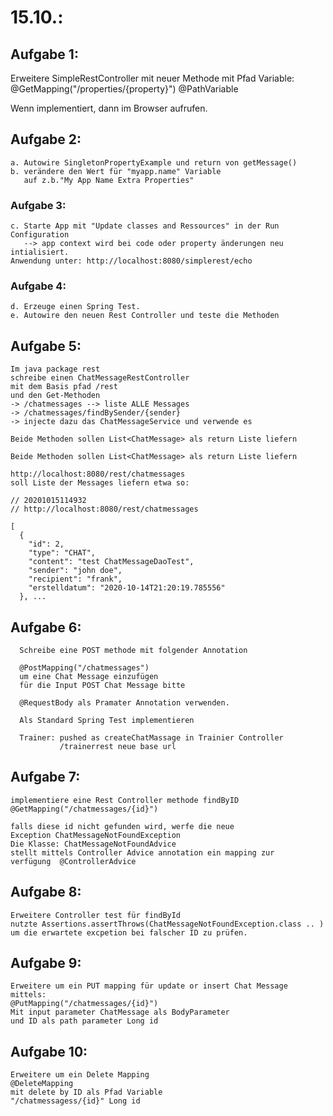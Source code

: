 
# 15.10.: 
## Aufgabe 1:
  Erweitere SimpleRestController 
  mit neuer Methode mit Pfad Variable: 
    @GetMapping("/properties/{property}")
    @PathVariable
 
  Wenn implementiert, dann im Browser aufrufen.
  
## Aufgabe 2:
    a. Autowire SingletonPropertyExample und return von getMessage()
    b. verändere den Wert für "myapp.name" Variable
       auf z.b."My App Name Extra Properties"     

### Aufgabe 3:
    c. Starte App mit "Update classes and Ressources" in der Run Configuration
       --> app context wird bei code oder property änderungen neu intialisiert.
    Anwendung unter: http://localhost:8080/simplerest/echo
    
### Aufgabe 4:
    d. Erzeuge einen Spring Test.
    e. Autowire den neuen Rest Controller und teste die Methoden
    
## Aufgabe 5:
    Im java package rest
    schreibe einen ChatMessageRestController
    mit dem Basis pfad /rest
    und den Get-Methoden
    -> /chatmessages --> liste ALLE Messages
    -> /chatmessages/findBySender/{sender}
    -> injecte dazu das ChatMessageService und verwende es
    
    Beide Methoden sollen List<ChatMessage> als return Liste liefern

    Beide Methoden sollen List<ChatMessage> als return Liste liefern

    http://localhost:8080/rest/chatmessages 
    soll Liste der Messages liefern etwa so:
    
    // 20201015114932
    // http://localhost:8080/rest/chatmessages
    
    [
      {
        "id": 2,
        "type": "CHAT",
        "content": "test ChatMessageDaoTest",
        "sender": "john doe",
        "recipient": "frank",
        "erstelldatum": "2020-10-14T21:20:19.785556"
      }, ...

## Aufgabe 6:
      Schreibe eine POST methode mit folgender Annotation
      
      @PostMapping("/chatmessages")
      um eine Chat Message einzufügen
      für die Input POST Chat Message bitte 
      
      @RequestBody als Pramater Annotation verwenden.
      
      Als Standard Spring Test implementieren
      
      Trainer: pushed as createChatMassage in Trainier Controller
               /trainerrest neue base url 
               
## Aufgabe 7:
    implementiere eine Rest Controller methode findByID
    @GetMapping("/chatmessages/{id}") 
    
    falls diese id nicht gefunden wird, werfe die neue 
    Exception ChatMessageNotFoundException
    Die Klasse: ChatMessageNotFoundAdvice
    stellt mittels Controller Advice annotation ein mapping zur
    verfügung  @ControllerAdvice
    
## Aufgabe 8:
    Erweitere Controller test für findById
    nutzte Assertions.assertThrows(ChatMessageNotFoundException.class .. )
    um die erwartete excpetion bei falscher ID zu prüfen.
    
## Aufgabe 9:
    Erweitere um ein PUT mapping für update or insert Chat Message
    mittels: 
    @PutMapping("/chatmessages/{id}")
    Mit input parameter ChatMessage als BodyParameter 
    und ID als path parameter Long id 
    
## Aufgabe 10:
    Erweitere um ein Delete Mapping
    @DeleteMapping
    mit delete by ID als Pfad Variable 
    "/chatmessagess/{id}" Long id
    
    
               
      
      
      
      
      
      
      
      

